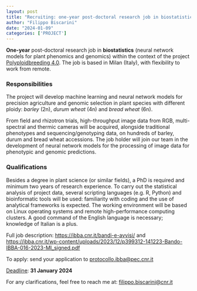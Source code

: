 ```yaml
---
layout: post
title: "Recruiting: one-year post-doctoral research job in biostatistics"
author: "Filippo Biscarini"
date: "2024-01-09"
categories: ['PROJECT']
---
```


**One-year** post-doctoral research job in **biostatistics** (neural network models for plant phenomics and genomics) within the context of the project [Polyploidbreeding 4.0](https://polyploidbreeding.ibba.cnr.it/).
The job is based in Milan (Italy), with flexibility to work from remote.

### Responsibilities

The project will develop machine learning and neural network models for precision agriculture and genomic selection in plant species with different ploidy: *barley* (2n), *durum wheat* (4n) and *bread wheat* (6n).

From field and rhizotron trials, high-throughput image data from RGB, multi-spectral and thermic cameras will be acquired, alongside traditional phenotypes and sequencing/genotyping data, on hundreds of barley, durum and bread wheat accessions. The job holder will join our team in the development of neural network models for the processing of image data for phenotypic and genomic predictions.

### Qualifications

Besides a degree in plant science (or similar fields), a PhD is required and minimum two years of research experience. To carry out the statistical analysis of project data, several scripting languages (e.g. R, Python) and bioinformatic tools will be used: familiarity with coding and the use of analytical frameworks is expected. The working environment will be based on Linux operating systems and remote high-performance computing clusters. A good command of the English language is necessary; knowledge of Italian is a plus.


Full job description: <https://ibba.cnr.it/bandi-e-avvisi/> and <https://ibba.cnr.it/wp-content/uploads/2023/12/p399312-141223-Bando-IBBA-016-2023-MI_signed.pdf>

To apply: send your application to <protocollo.ibba@pec.cnr.it>

<u>Deadline</u>: **31 January 2024**

For any clarifications, feel free to reach me at: <filippo.biscarini@cnr.it>

